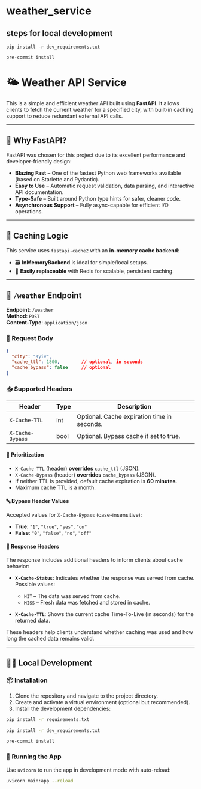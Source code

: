 # weather_service

## steps for local development

`pip install -r dev_requirements.txt`

`pre-commit install`

# 🌤️ Weather API Service

This is a simple and efficient weather API built using **FastAPI**. It allows clients to fetch the current weather for a specified city, with built-in caching support to reduce redundant external API calls.

---

## 🚀 Why FastAPI?

FastAPI was chosen for this project due to its excellent performance and developer-friendly design:

- **Blazing Fast** – One of the fastest Python web frameworks available (based on Starlette and Pydantic).
- **Easy to Use** – Automatic request validation, data parsing, and interactive API documentation.
- **Type-Safe** – Built around Python type hints for safer, cleaner code.
- **Asynchronous Support** – Fully async-capable for efficient I/O operations.

---

## 🧠 Caching Logic

This service uses `fastapi-cache2` with an **in-memory cache backend**:

- 🗃 **InMemoryBackend** is ideal for simple/local setups.
- 🔁 **Easily replaceable** with Redis for scalable, persistent caching.

---

## 📡 `/weather` Endpoint

**Endpoint**: `/weather`  
**Method**: `POST`  
**Content-Type**: `application/json`

### 🔧 Request Body

```json
{
  "city": "Kyiv",
  "cache_ttl": 1800,        // optional, in seconds
  "cache_bypass": false     // optional
}
```

### 📥 Supported Headers

| Header            | Type | Description                                 |
|-------------------|------|---------------------------------------------|
| `X-Cache-TTL`     | int  | Optional. Cache expiration time in seconds. |
| `X-Cache-Bypass`  | bool | Optional. Bypass cache if set to true.      |

#### 🧭 Prioritization

- `X-Cache-TTL` (header) **overrides** `cache_ttl` (JSON).
- `X-Cache-Bypass` (header) **overrides** `cache_bypass` (JSON).
- If neither TTL is provided, default cache expiration is **60 minutes**.
- Maximum cache TTL is a month.

#### 🔤 Bypass Header Values

Accepted values for `X-Cache-Bypass` (case-insensitive):

- **True**: `"1"`, `"true"`, `"yes"`, `"on"`
- **False**: `"0"`, `"false"`, `"no"`, `"off"`

#### 🧾 Response Headers

The response includes additional headers to inform clients about cache behavior:

- **`X-Cache-Status`**: Indicates whether the response was served from cache.  
  Possible values:  
  - `HIT` – The data was served from cache.  
  - `MISS` – Fresh data was fetched and stored in cache.

- **`X-Cache-TTL`**: Shows the current cache Time-To-Live (in seconds) for the returned data.

These headers help clients understand whether caching was used and how long the cached data remains valid.


---

## 🧑‍💻 Local Development

### 📦 Installation

1. Clone the repository and navigate to the project directory.
2. Create and activate a virtual environment (optional but recommended).
3. Install the development dependencies:

```bash
pip install -r requirements.txt
```

```bash
pip install -r dev_requirements.txt
```

```bash
pre-commit install
```

### 🚀 Running the App

Use `uvicorn` to run the app in development mode with auto-reload:

```bash
uvicorn main:app --reload
```
